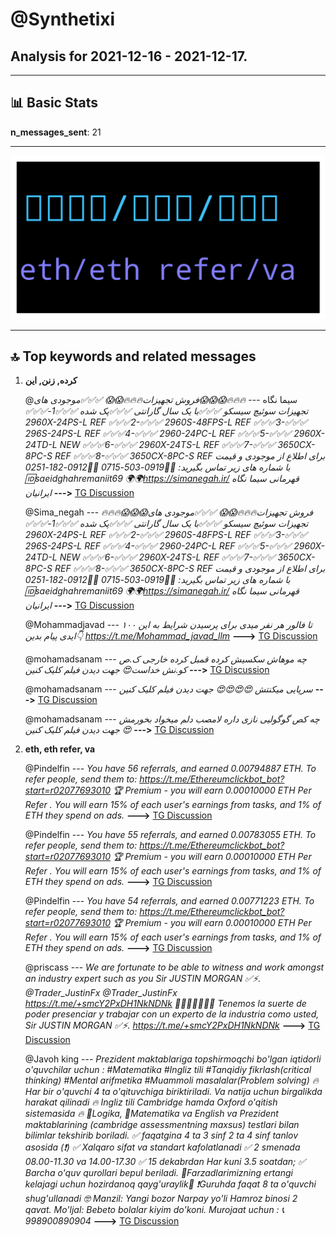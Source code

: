 # **@Synthetixi**
 ## Analysis for **2021-12-16** - **2021-12-17**.

---

## 📊 **Basic Stats**

**n_messages_sent**: 21

---
![wordcloud](Synthetixi_1Days_wordcloud.png)

---


## 🔝 **Top keywords and related messages**

1. **کرده, زنن, این**

    @سیما نگاه --- *🔥🔥🔥😱😱😱فروش تجهیزات🔥🔥🔥😱😱 ✅✅✅موجودی های تجهیزات سوئیچ سیسکو ✅✅✅با یک سال گارانتی ✅✅✅پک شده  ✅✅✅1-✅✅✅ 2960X-24PS-L REF ✅✅✅2-✅✅✅ 2960S-48FPS-L REF ✅✅✅3-✅✅✅ 296S-24PS-L REF ✅✅✅4-✅✅✅ 2960-24PC-L REF ✅✅✅5-✅✅✅ 2960X-24TD-L NEW ✅✅✅6-✅✅✅ 2960X-24TS-L REF ✅✅✅7-✅✅✅ 3650CX-8PC-S REF ✅✅✅8-✅✅✅ 3650CX-8PC-S REF   برای اطلاع از موجودی و قیمت با شماره های زیر تماس بگیرید: 📲📲0919-503-0715 📲📲0912-182-0251 🆔saeidghahremaniit69  🌍🌍https://simanegah.ir/ قهرمانی سیما نگاه ایرانیان* **--->** [TG Discussion](https://t.me/Synthetixi/18355)

    @Sima_negah --- *🔥🔥🔥😱😱😱فروش تجهیزات🔥🔥🔥😱😱 ✅✅✅موجودی های تجهیزات سوئیچ سیسکو ✅✅✅با یک سال گارانتی ✅✅✅پک شده  ✅✅✅1-✅✅✅ 2960X-24PS-L REF ✅✅✅2-✅✅✅ 2960S-48FPS-L REF ✅✅✅3-✅✅✅ 296S-24PS-L REF ✅✅✅4-✅✅✅ 2960-24PC-L REF ✅✅✅5-✅✅✅ 2960X-24TD-L NEW ✅✅✅6-✅✅✅ 2960X-24TS-L REF ✅✅✅7-✅✅✅ 3650CX-8PC-S REF ✅✅✅8-✅✅✅ 3650CX-8PC-S REF   برای اطلاع از موجودی و قیمت با شماره های زیر تماس بگیرید: 📲📲0919-503-0715 📲📲0912-182-0251 🆔saeidghahremaniit69  🌍🌍https://simanegah.ir/ قهرمانی سیما نگاه ایرانیان* **--->** [TG Discussion](https://t.me/Synthetixi/18354)

    @Mohammadjavad --- *۱۰۰ تا فالور هر نفر میدی برای پرسیدن شرایط به این ایدی پیام بدین👇 https://t.me/Mohammad_javad_llm* **--->** [TG Discussion](https://t.me/Synthetixi/18351)

    @mohamadsanam --- *چه موهاش سکسیش کرده قمبل کرده خارجی ک.ص کو.نش خداست😍  جهت دیدن فیلم کلیک کنین* **--->** [TG Discussion](https://t.me/Synthetixi/18369)

    @mohamadsanam --- *سرپایی میکنتش 😍😍😍😍  جهت دیدن فیلم کلیک کنین* **--->** [TG Discussion](https://t.me/Synthetixi/18366)

    @mohamadsanam --- *چه کص گوگولیی نازی داره لامصب دلم میخواد بخورمش😍  جهت دیدن فیلم کلیک کنین* **--->** [TG Discussion](https://t.me/Synthetixi/18362)

2. **eth, eth refer, va**

    @Pindelfin --- *You have 56 referrals, and earned 0.00794887 ETH.  To refer people, send them to: https://t.me/Ethereumclickbot_bot?start=r02077693010  🏆 Premium - you will earn 0.00010000 ETH Per Refer .  You will earn 15% of each user's earnings from tasks, and 1% of ETH they spend on ads.* **--->** [TG Discussion](https://t.me/Synthetixi/18359)

    @Pindelfin --- *You have 55 referrals, and earned 0.00783055 ETH.  To refer people, send them to: https://t.me/Ethereumclickbot_bot?start=r02077693010  🏆 Premium - you will earn 0.00010000 ETH Per Refer .  You will earn 15% of each user's earnings from tasks, and 1% of ETH they spend on ads.* **--->** [TG Discussion](https://t.me/Synthetixi/18358)

    @Pindelfin --- *You have 54 referrals, and earned 0.00771223 ETH.  To refer people, send them to: https://t.me/Ethereumclickbot_bot?start=r02077693010  🏆 Premium - you will earn 0.00010000 ETH Per Refer .  You will earn 15% of each user's earnings from tasks, and 1% of ETH they spend on ads.* **--->** [TG Discussion](https://t.me/Synthetixi/18357)

    @priscass --- *We are fortunate to be able to witness and work amongst an industry expert such as you Sir JUSTIN MORGAN ✅⚡. @Trader_JustinFx @Trader_JustinFx https://t.me/+smcY2PxDH1NkNDNk 🔖🔖🔖🔖🔖🔖🔖 Tenemos la suerte de poder presenciar y trabajar con un experto de la industria como usted, Sir JUSTIN MORGAN ✅⚡.  https://t.me/+smcY2PxDH1NkNDNk* **--->** [TG Discussion](https://t.me/Synthetixi/18347)

    @Javoh king --- *Prezident maktablariga topshirmoqchi bo'lgan iqtidorli o'quvchilar uchun :  #Matematika #Ingliz tili #Tanqidiy fikrlash(critical thinking) #Mental arifmetika  #Muammoli masalalar(Problem solving)   🔥 Har bir o'quvchi 4 ta o'qituvchiga biriktiriladi. Va natija uchun birgalikda harakat qilinadi  🔥 Ingliz tili Cambridge hamda Oxford o'qitish sistemasida  🔥  📕Logika, 📕Matematika va English va Prezident maktablarining (cambridge assessmentning maxsus) testlari bilan bilimlar tekshirib boriladi.    ✅ faqatgina 4 ta 3 sinf 2 ta 4 sinf tanlov asosida (❗️)   ✅ Xalqaro sifat va standart kafolatlanadi  ✅ 2 smenada  08.00-11.30 va 14.00-17.30   ✅ 15 dekabrdan Har kuni 3.5 soatdan;  ✅ Barcha o'quv qurollari bepul beriladi.   🌝Farzadlarimizning ertangi kelajagi  uchun hozirdanoq qayg'uraylik🌝   ❗️Guruhda faqat 8 ta o'quvchi shug'ullanadi 🤓   Manzil: Yangi bozor Narpay yo'li Hamroz binosi 2 qavat. Mo'ljal: Bebeto bolalar kiyim do'koni.  Murojaat uchun  :  📞 998900890904* **--->** [TG Discussion](https://t.me/Synthetixi/18368)


